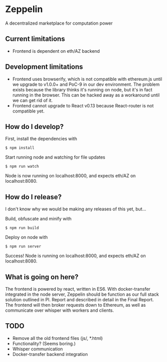 # Zeppelin
A decentralized marketplace for computation power

## Current limitations
- Frontend is dependent on eth/AZ backend

## Development limitations
- Frontend uses browserify, which is not compatible with ethereum.js until we upgrade to v1.0.0+ and PoC-9 in our dev environment. The problem exists because the library thinks it's running on node, but it's in fact running in the browser. This can be hacked away as a workaround until we can get rid of it.
- Frontend cannot upgrade to React v0.13 because React-router is not compatible yet.

## How do I develop?
First, install the dependencies with

    $ npm install

Start running node and watching for file updates

    $ npm run watch

Node is now running on localhost:8000, and expects eth/AZ on localhost:8080.

## How do I release?
I don't know why we would be making any releases of this yet, but...

Build, obfuscate and minify with

    $ npm run build

Deploy on node with

    $ npm run server

Success! Node is running on localhost:8000, and expects eth/AZ on localhost:8080.

## What is going on here?
The frontend is powered by react, written in ES6.
With docker-transfer integrated in the node server, Zeppelin should be function as our full stack solution outlined in Pl. Report and described in detail in the Final Report.
The frontend will then broker requests down to Ethereum, as well as communicate over whisper with workers and clients.

## TODO
- Remove all the old frontend files (js/, \*.html)
- Functionality? (Seems boring.)
- Whisper communication
- Docker-transfer backend integration

